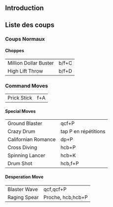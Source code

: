 ## Introduction

## Liste des coups

### Coups Normaux

#### Choppes

|                       |       |
|-----------------------|-------|
| Million Dollar Buster | b/f+C |
| High Lift Throw       | b/f+D |

### Command Moves

|             |     |
|-------------|-----|
| Prick Stick | f+A |

#### Special Moves

|                     |                      |
|---------------------|----------------------|
| Ground Blaster      | qcf+P                |
| Crazy Drum          | tap P en répétitions |
| Californian Romance | dp+P                 |
| Cross Diving        | hcb+P                |
| Spinning Lancer     | hcb+K                |
| Drum Shot           | hcb,f+P              |

#### Desperation Move

|              |                   |
|--------------|-------------------|
| Blaster Wave | qcf,qcf+P         |
| Raging Spear | Proche, hcb,hcb+P |
